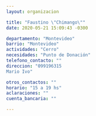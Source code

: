 ```yaml
---
layout: organizacion

title: "Faustino \"Chimango\""
date: 2020-05-21 15:09:43 -0300

departamento: "Montevideo"
barrio: "Montevideo"
actividades: "Cerro"
necesidades: "Punto de Donación"
telefono_contacto: ""
direccion: "099196315  
Mario Ivo"

otros_contactos: ""
horario: "15 a 19 hs"
aclaraciones: ""
cuenta_bancaria: ""

---
```


